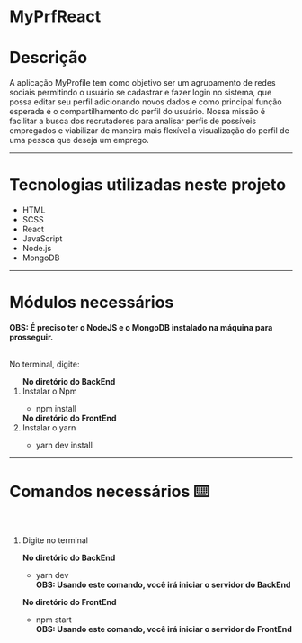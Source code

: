 # MyPrfReact
<h1>Descrição </h1> 
A aplicação MyProfile tem como objetivo ser um agrupamento de redes sociais permitindo o usuário se cadastrar e fazer login no sistema,  que possa editar seu perfil adicionando novos dados e como principal função esperada é o compartilhamento do perfil do usuário.
Nossa missão é facilitar a busca dos recrutadores para analisar perfis de possíveis empregados e viabilizar de maneira mais flexível a visualização do perfil de uma pessoa que deseja um emprego.

<hr>

<h1>Tecnologias utilizadas neste projeto</h1>
<ul>
  <li>HTML</li>
  <li>SCSS</li>
  <li>React</li>
  <li>JavaScript</li>
  <li>Node.js</li>
  <li>MongoDB</li>
</ul>

<hr>

<h1>Módulos necessários </h1>
<strong>OBS: É preciso ter o NodeJS e o MongoDB instalado na máquina para prosseguir.</strong>
<br>
<br>
<p>No terminal, digite:</p>
<ol>
<strong> No diretório do BackEnd</strong>
  <br>
  <li>Instalar o Npm</li>
  <ul>
    <li>npm install</li>
  </ul>
<strong> No diretório do FrontEnd</strong>
  <br>
  <li>Instalar o yarn</li>
  <ul>
    <li>yarn dev install</li>
  </ul>
</ol>

<hr>

<h1>Comandos necessários ⌨️</h1>
<br>
<ol>
  <li>Digite no terminal</li>

  <strong> No diretório do BackEnd</strong>
  <ul>
    <li>yarn dev</li>
    <strong>OBS: Usando este comando, você irá iniciar o servidor do BackEnd</strong>
  </ul>

  <strong> No diretório do FrontEnd</strong>
  <ul>
    <li>npm start</li>
    <strong>OBS: Usando este comando, você irá iniciar o servidor do FrontEnd </strong>
  </ul>
</ol>  
